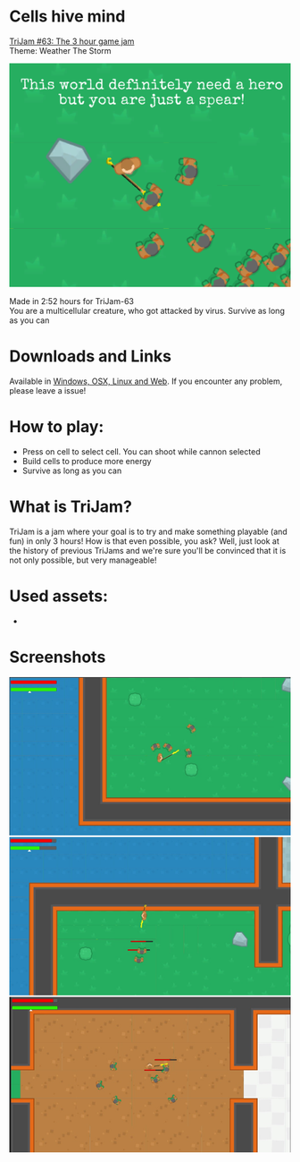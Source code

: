 # Cells hive mind
[TriJam #63: The 3 hour game jam](https://itch.io/jam/trijam-63)  
Theme: Weather The Storm  

![Cover](Screenshots/Cover.png)

Made in 2:52 hours for TriJam-63  
You are a multicellular creature, who got attacked by virus. Survive as long as you can  

# Downloads and Links
Available in [Windows, OSX, Linux and Web](https://teamon.itch.io/cells-hive-mind). If you encounter any problem, please leave a issue! 

# How to play:
 * Press on cell to select cell. You can shoot while cannon selected
 * Build cells to produce more energy
 * Survive as long as you can

# What is TriJam?
TriJam is a jam where your goal is to try and make something playable (and fun) in only 3 hours! How is that even possible, you ask? Well, just look at the history of previous TriJams and we're sure you'll be convinced that it is not only possible, but very manageable!

# Used assets:
 * 

# Screenshots
![Screen1](Screenshots/1.jpg)  
![Screen1](Screenshots/2.jpg)  
![Screen1](Screenshots/3.jpg)  
